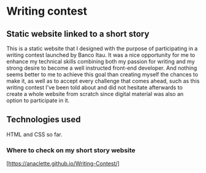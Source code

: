 # Writing contest

## Static website linked to a short story

This is a static website that I designed with the purpose of participating in a writing contest launched by Banco Itau. It was a nice opportunity for me to enhance my technical skills combining both my passion for writing and my strong desire to become a well instructed front-end developer. And nothing seems better to me to achieve this goal than creating myself the chances to make it, as well as to accept every challenge that comes ahead, such as this writing contest I've been told about and did not hesitate afterwards to create a whole website from scratch since digital material was also an option to participate in it. 

 ## Technologies used

HTML and CSS so far. 

### Where to check on my short story website

[https://anaclette.github.io/Writing-Contest/]
